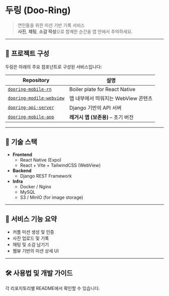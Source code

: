 # 두링 (Doo-Ring)

> 연인들을 위한 미션 기반 기록 서비스  
> **사진**, **채팅**, **소감 작성**으로 함께한 순간을 앱 안에서 추억하세요.

---

## 🧩 프로젝트 구성

두링은 아래의 주요 컴포넌트로 구성된 서비스입니다:

| Repository | 설명 |
|------------|------|
| [`dooring-mobile-rn`](https://github.com/Doo-Ring/dooring-mobile-rn) | Boiler plate for React Native |
| [`dooring-modile-webview`](https://github.com/Doo-Ring/dooring-modile-webview) | 앱 내부에서 띄워지는 WebView 콘텐츠 |
| [`dooring-api-server`](https://github.com/Doo-Ring/dooring-api-server) | Django 기반의 API 서버 |
| [`dooring-mobile-app`](https://github.com/Doo-Ring/dooring-mobile-app) | **레거시 앱 (보존용)** – 초기 버전 |

---

## 🧱 기술 스택

- **Frontend**
  - React Native (Expo)
  - React + Vite + TailwindCSS (WebView)
- **Backend**
  - Django REST Framework
- **Infra**
  - Docker / Nginx
  - MySQL
  - S3 / MinIO (for image storage)

---

## 🚀 서비스 기능 요약

- 커플 미션 생성 및 인증
- 사진 업로드 및 기록
- 채팅 및 소감 남기기
- 웹뷰 기반의 미션 상세 UI

---

## 🛠️ 사용법 및 개발 가이드

각 리포지토리별 README에서 확인할 수 있습니다.
